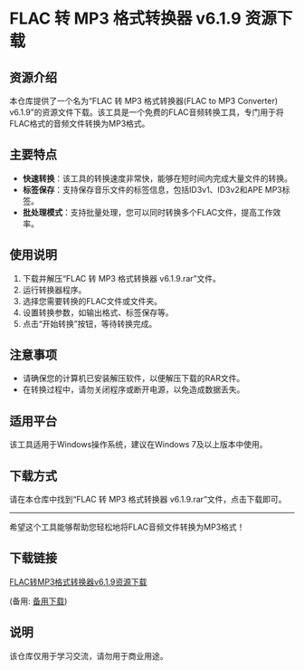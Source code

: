 # FLAC 转 MP3 格式转换器 v6.1.9 资源下载

## 资源介绍

本仓库提供了一个名为“FLAC 转 MP3 格式转换器(FLAC to MP3 Converter) v6.1.9”的资源文件下载。该工具是一个免费的FLAC音频转换工具，专门用于将FLAC格式的音频文件转换为MP3格式。

## 主要特点

- **快速转换**：该工具的转换速度非常快，能够在短时间内完成大量文件的转换。
- **标签保存**：支持保存音乐文件的标签信息，包括ID3v1、ID3v2和APE MP3标签。
- **批处理模式**：支持批量处理，您可以同时转换多个FLAC文件，提高工作效率。

## 使用说明

1. 下载并解压“FLAC 转 MP3 格式转换器 v6.1.9.rar”文件。
2. 运行转换器程序。
3. 选择您需要转换的FLAC文件或文件夹。
4. 设置转换参数，如输出格式、标签保存等。
5. 点击“开始转换”按钮，等待转换完成。

## 注意事项

- 请确保您的计算机已安装解压软件，以便解压下载的RAR文件。
- 在转换过程中，请勿关闭程序或断开电源，以免造成数据丢失。

## 适用平台

该工具适用于Windows操作系统，建议在Windows 7及以上版本中使用。

## 下载方式

请在本仓库中找到“FLAC 转 MP3 格式转换器 v6.1.9.rar”文件，点击下载即可。

---

希望这个工具能够帮助您轻松地将FLAC音频文件转换为MP3格式！

## 下载链接
[FLAC转MP3格式转换器v6.1.9资源下载](https://pan.quark.cn/s/416dec172b67) 

(备用: [备用下载](https://pan.baidu.com/s/1729XX_i6NN48_2v8aNP0EQ?pwd=1234))

## 说明

该仓库仅用于学习交流，请勿用于商业用途。
